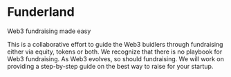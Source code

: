 # Funderland
Web3 fundraising made easy

This is a collaborative effort to guide the Web3 buidlers through fundraising either via equity, tokens or both. We recognize that there is no playbook for Web3 fundraising. As Web3 evolves, so should fundraising. We will work on providing a step-by-step guide on the best way to raise for your startup.   
